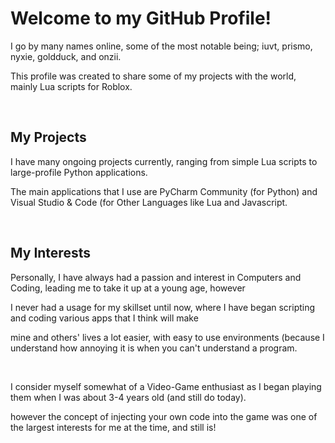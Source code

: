 # Welcome to my GitHub Profile!

I go by many names online, some of the most notable being; iuvt, prismo, nyxie, goldduck, and onzii.<br>

This profile was created to share some of my projects with the world, mainly Lua scripts for Roblox.<br>

<br>

## My Projects

I have many ongoing projects currently, ranging from simple Lua scripts to large-profile Python applications.<br>

The main applications that I use are PyCharm Community (for Python) and Visual Studio & Code (for Other Languages like Lua and Javascript.<br>

<br>

## My Interests

Personally, I have always had a passion and interest in Computers and Coding, leading me to take it up at a young age, however<br>

I never had a usage for my skillset until now, where I have began scripting and coding various apps that I think will make<br>

mine and others' lives a lot easier, with easy to use environments (because I understand how annoying it is when you can't understand a program.<br>

<br>

I consider myself somewhat of a Video-Game enthusiast as I began playing them when I was about 3-4 years old (and still do today).<br>

however the concept of injecting your own code into the game was one of the largest interests for me at the time, and still is!

















